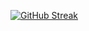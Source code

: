 [![GitHub Streak](https://streak-stats.demolab.com/?user=kelvinkn17&theme=dark)](https://git.io/streak-stats)
